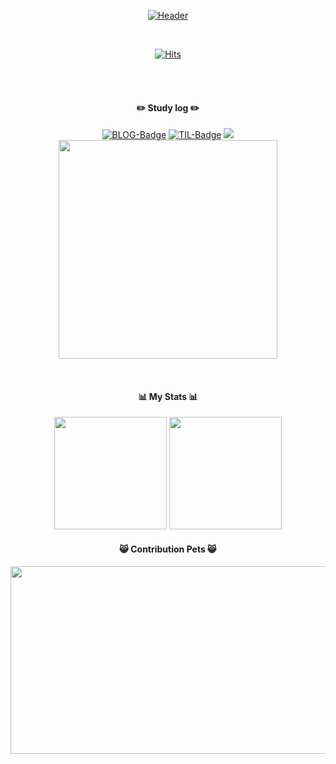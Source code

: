 <div align="center">

[![Header](https://readme-typing-svg.demolab.com?font=Fira+Code&size=20&pause=1000&random=false&width=435&lines=Hello+World!+This+is+lgm1007+GitHub)](https://git.io/typing-svg)

<br/>

[![Hits](https://hits.seeyoufarm.com/api/count/incr/badge.svg?url=https%3A%2F%2Fgithub.com%2Flgm1007&count_bg=%2379C83D&title_bg=%23555555&icon=&icon_color=%23E7E7E7&title=hits&edge_flat=false)](https://hits.seeyoufarm.com)

</div>

<br/>
<br/>

<div align="center">

#### ✏️ Study log ✏️
[![BLOG-Badge](https://img.shields.io/badge/-%F0%9F%93%92%20BLOG-dfa91a)](https://lgm1007.github.io/) [![TIL-Badge](https://img.shields.io/badge/-%F0%9F%AA%84%20TIL-58a6ff)](https://github.com/lgm1007/TIL)
<a href="https://hhpluscertificateofcompletion.oopy.io/">
  <img src="https://static.spartacodingclub.kr/hanghae99/plus/completion/badge_black.svg" />
</a>
<br/>
<img src="https://github.com/user-attachments/assets/f4215a63-2b56-473e-80b7-48526a281665" style="width:350px" />

<br/>

#### 📊 My Stats 📊
<img height="180em" src="https://github-readme-stats.vercel.app/api?username=lgm1007&show=reviews&hide=contribs&show_icons=true&theme=react&include_all_commits=true"/>
<img height="180em" src="https://github-readme-stats.vercel.app/api/top-langs/?username=lgm1007&layout=compact&theme=react&hide=jupyter%20notebook"/>

<br/>

#### 😸 Contribution Pets 😸

<a href="https://github.com/devxb/gitanimals">
<img
  src="https://render.gitanimals.org/farms/lgm1007"
  width="600"
  height="300"
/>
</a>

</div>

